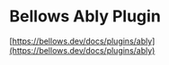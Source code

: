 # Bellows Ably Plugin

[https://bellows.dev/docs/plugins/ably](https://bellows.dev/docs/plugins/ably)
